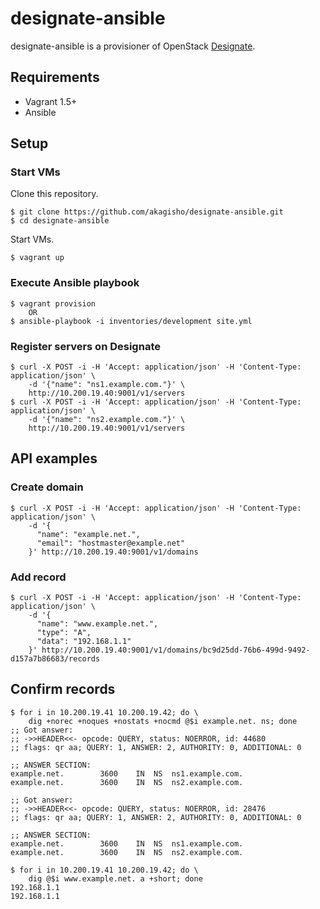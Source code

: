 # designate-ansible

designate-ansible is a provisioner of OpenStack [Designate](http://docs.openstack.org/developer/designate/).

## Requirements

* Vagrant 1.5+
* Ansible

## Setup

### Start VMs

Clone this repository.

    $ git clone https://github.com/akagisho/designate-ansible.git
    $ cd designate-ansible

Start VMs.

    $ vagrant up

### Execute Ansible playbook

    $ vagrant provision
        OR
    $ ansible-playbook -i inventories/development site.yml

### Register servers on Designate

    $ curl -X POST -i -H 'Accept: application/json' -H 'Content-Type: application/json' \
        -d '{"name": "ns1.example.com."}' \
        http://10.200.19.40:9001/v1/servers
    $ curl -X POST -i -H 'Accept: application/json' -H 'Content-Type: application/json' \
        -d '{"name": "ns2.example.com."}' \
        http://10.200.19.40:9001/v1/servers

## API examples

### Create domain

    $ curl -X POST -i -H 'Accept: application/json' -H 'Content-Type: application/json' \
        -d '{
          "name": "example.net.",
          "email": "hostmaster@example.net"
        }' http://10.200.19.40:9001/v1/domains

### Add record

    $ curl -X POST -i -H 'Accept: application/json' -H 'Content-Type: application/json' \
        -d '{
          "name": "www.example.net.",
          "type": "A",
          "data": "192.168.1.1"
        }' http://10.200.19.40:9001/v1/domains/bc9d25dd-76b6-499d-9492-d157a7b86683/records

## Confirm records

    $ for i in 10.200.19.41 10.200.19.42; do \
        dig +norec +noques +nostats +nocmd @$i example.net. ns; done
    ;; Got answer:
    ;; ->>HEADER<<- opcode: QUERY, status: NOERROR, id: 44680
    ;; flags: qr aa; QUERY: 1, ANSWER: 2, AUTHORITY: 0, ADDITIONAL: 0
    
    ;; ANSWER SECTION:
    example.net.        3600    IN  NS  ns1.example.com.
    example.net.        3600    IN  NS  ns2.example.com.
    
    ;; Got answer:
    ;; ->>HEADER<<- opcode: QUERY, status: NOERROR, id: 28476
    ;; flags: qr aa; QUERY: 1, ANSWER: 2, AUTHORITY: 0, ADDITIONAL: 0
    
    ;; ANSWER SECTION:
    example.net.        3600    IN  NS  ns1.example.com.
    example.net.        3600    IN  NS  ns2.example.com.

    $ for i in 10.200.19.41 10.200.19.42; do \
        dig @$i www.example.net. a +short; done
    192.168.1.1
    192.168.1.1
